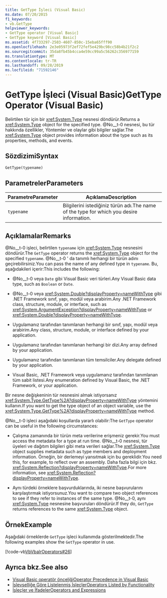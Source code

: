 ```yaml
---
title: GetType İşleci (Visual Basic)
ms.date: 07/20/2015
f1_keywords:
- vb.GetType
helpviewer_keywords:
- GetType operator [Visual Basic]
- GetType keyword [Visual Basic]
ms.assetid: 4f733297-2503-4607-850c-15eba65fff90
ms.openlocfilehash: 2e3e05973f2ef72fef5e429bc98cc58b4b21f2c2
ms.sourcegitcommit: 35da8fb45b4cca4e59cc99a5c56262c356977159
ms.translationtype: MT
ms.contentlocale: tr-TR
ms.lasthandoff: 09/28/2019
ms.locfileid: "71592146"
---
```

# <a name="gettype-operator-visual-basic"></a><span data-ttu-id="c86f6-102">GetType İşleci (Visual Basic)</span><span class="sxs-lookup"><span data-stu-id="c86f6-102">GetType Operator (Visual Basic)</span></span>
<span data-ttu-id="c86f6-103">Belirtilen tür için bir <xref:System.Type> nesnesi döndürür.</span><span class="sxs-lookup"><span data-stu-id="c86f6-103">Returns a <xref:System.Type> object for the specified type.</span></span> <span data-ttu-id="c86f6-104">@No__t-0 nesnesi, bu tür hakkında özellikler, Yöntemler ve olaylar gibi bilgiler sağlar.</span><span class="sxs-lookup"><span data-stu-id="c86f6-104">The <xref:System.Type> object provides information about the type such as its properties, methods, and events.</span></span>  
  
## <a name="syntax"></a><span data-ttu-id="c86f6-105">Sözdizimi</span><span class="sxs-lookup"><span data-stu-id="c86f6-105">Syntax</span></span>  
  
```vb  
GetType(typename)  
```  
  
## <a name="parameters"></a><span data-ttu-id="c86f6-106">Parametreler</span><span class="sxs-lookup"><span data-stu-id="c86f6-106">Parameters</span></span>  
  
|<span data-ttu-id="c86f6-107">Parametre</span><span class="sxs-lookup"><span data-stu-id="c86f6-107">Parameter</span></span>|<span data-ttu-id="c86f6-108">Açıklama</span><span class="sxs-lookup"><span data-stu-id="c86f6-108">Description</span></span>|  
|---|---|  
|`typename`|<span data-ttu-id="c86f6-109">Bilgilerini istediğiniz türün adı.</span><span class="sxs-lookup"><span data-stu-id="c86f6-109">The name of the type for which you desire information.</span></span>|  
  
## <a name="remarks"></a><span data-ttu-id="c86f6-110">Açıklamalar</span><span class="sxs-lookup"><span data-stu-id="c86f6-110">Remarks</span></span>  
 <span data-ttu-id="c86f6-111">@No__t-0 işleci, belirtilen `typename` için <xref:System.Type> nesnesini döndürür.</span><span class="sxs-lookup"><span data-stu-id="c86f6-111">The `GetType` operator returns the <xref:System.Type> object for the specified `typename`.</span></span> <span data-ttu-id="c86f6-112">@No__t-0 ' da tanımlı herhangi bir türün adını geçirebilirsiniz.</span><span class="sxs-lookup"><span data-stu-id="c86f6-112">You can pass the name of any defined type in `typename`.</span></span> <span data-ttu-id="c86f6-113">Bu, aşağıdakileri içerir:</span><span class="sxs-lookup"><span data-stu-id="c86f6-113">This includes the following:</span></span>  
  
- <span data-ttu-id="c86f6-114">@No__t-0 veya `Date` gibi Visual Basic veri türleri.</span><span class="sxs-lookup"><span data-stu-id="c86f6-114">Any Visual Basic data type, such as `Boolean` or `Date`.</span></span>  
  
- <span data-ttu-id="c86f6-115">@No__t-0 veya <xref:System.Double?displayProperty=nameWithType> gibi .NET Framework sınıf, yapı, modül veya arabirim.</span><span class="sxs-lookup"><span data-stu-id="c86f6-115">Any .NET Framework class, structure, module, or interface, such as <xref:System.ArgumentException?displayProperty=nameWithType> or <xref:System.Double?displayProperty=nameWithType>.</span></span>  
  
- <span data-ttu-id="c86f6-116">Uygulamanız tarafından tanımlanan herhangi bir sınıf, yapı, modül veya arabirim.</span><span class="sxs-lookup"><span data-stu-id="c86f6-116">Any class, structure, module, or interface defined by your application.</span></span>  
  
- <span data-ttu-id="c86f6-117">Uygulamanız tarafından tanımlanan herhangi bir dizi.</span><span class="sxs-lookup"><span data-stu-id="c86f6-117">Any array defined by your application.</span></span>  
  
- <span data-ttu-id="c86f6-118">Uygulamanız tarafından tanımlanan tüm temsilciler.</span><span class="sxs-lookup"><span data-stu-id="c86f6-118">Any delegate defined by your application.</span></span>  
  
- <span data-ttu-id="c86f6-119">Visual Basic, .NET Framework veya uygulamanız tarafından tanımlanan tüm sabit listesi.</span><span class="sxs-lookup"><span data-stu-id="c86f6-119">Any enumeration defined by Visual Basic, the .NET Framework, or your application.</span></span>  
  
 <span data-ttu-id="c86f6-120">Bir nesne değişkeninin tür nesnesini almak istiyorsanız <xref:System.Type.GetType%2A?displayProperty=nameWithType> yöntemini kullanın.</span><span class="sxs-lookup"><span data-stu-id="c86f6-120">If you want to get the type object of an object variable, use the <xref:System.Type.GetType%2A?displayProperty=nameWithType> method.</span></span>  
  
 <span data-ttu-id="c86f6-121">@No__t-0 işleci aşağıdaki koşullarda yararlı olabilir:</span><span class="sxs-lookup"><span data-stu-id="c86f6-121">The `GetType` operator can be useful in the following circumstances:</span></span>  
  
- <span data-ttu-id="c86f6-122">Çalışma zamanında bir türün meta verilerine erişmeniz gerekir.</span><span class="sxs-lookup"><span data-stu-id="c86f6-122">You must access the metadata for a type at run time.</span></span> <span data-ttu-id="c86f6-123">@No__t-0 nesnesi, tür üyeleri ve dağıtım bilgileri gibi meta verileri sağlar.</span><span class="sxs-lookup"><span data-stu-id="c86f6-123">The <xref:System.Type> object supplies metadata such as type members and deployment information.</span></span> <span data-ttu-id="c86f6-124">Örneğin, bir derlemeyi yansıtmak için bu gereklidir.</span><span class="sxs-lookup"><span data-stu-id="c86f6-124">You need this, for example, to reflect over an assembly.</span></span> <span data-ttu-id="c86f6-125">Daha fazla bilgi için bkz. <xref:System.Reflection?displayProperty=nameWithType>.</span><span class="sxs-lookup"><span data-stu-id="c86f6-125">For more information, see <xref:System.Reflection?displayProperty=nameWithType>.</span></span>  
  
- <span data-ttu-id="c86f6-126">Aynı türdeki örneklere başvurduklarında, iki nesne başvurularını karşılaştırmak istiyorsunuz.</span><span class="sxs-lookup"><span data-stu-id="c86f6-126">You want to compare two object references to see if they refer to instances of the same type.</span></span> <span data-ttu-id="c86f6-127">@No__t-0, aynı <xref:System.Type> nesnesine başvuruları döndürür.</span><span class="sxs-lookup"><span data-stu-id="c86f6-127">If they do, `GetType` returns references to the same <xref:System.Type> object.</span></span>  
  
## <a name="example"></a><span data-ttu-id="c86f6-128">Örnek</span><span class="sxs-lookup"><span data-stu-id="c86f6-128">Example</span></span>  
 <span data-ttu-id="c86f6-129">Aşağıdaki örneklerde `GetType` işleci kullanımda gösterilmektedir.</span><span class="sxs-lookup"><span data-stu-id="c86f6-129">The following examples show the `GetType` operator in use.</span></span>  
  
 [!code-vb[VbVbalrOperators#26](~/samples/snippets/visualbasic/VS_Snippets_VBCSharp/VbVbalrOperators/VB/Class1.vb#26)]  
  
## <a name="see-also"></a><span data-ttu-id="c86f6-130">Ayrıca bkz.</span><span class="sxs-lookup"><span data-stu-id="c86f6-130">See also</span></span>

- [<span data-ttu-id="c86f6-131">Visual Basic operatör önceliği</span><span class="sxs-lookup"><span data-stu-id="c86f6-131">Operator Precedence in Visual Basic</span></span>](../../../visual-basic/language-reference/operators/operator-precedence.md)
- [<span data-ttu-id="c86f6-132">İşlevselliğe Göre Listelenmiş İşleçler</span><span class="sxs-lookup"><span data-stu-id="c86f6-132">Operators Listed by Functionality</span></span>](../../../visual-basic/language-reference/operators/operators-listed-by-functionality.md)
- [<span data-ttu-id="c86f6-133">İşleçler ve İfadeler</span><span class="sxs-lookup"><span data-stu-id="c86f6-133">Operators and Expressions</span></span>](../../../visual-basic/programming-guide/language-features/operators-and-expressions/index.md)
